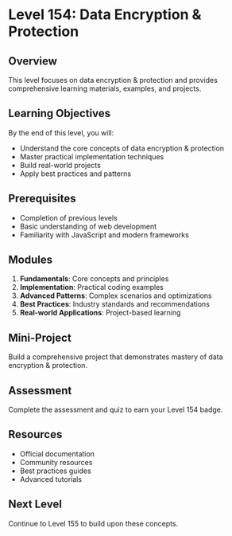 # Level 154: Data Encryption & Protection

## Overview
This level focuses on data encryption & protection and provides comprehensive learning materials, examples, and projects.

## Learning Objectives
By the end of this level, you will:
- Understand the core concepts of data encryption & protection
- Master practical implementation techniques
- Build real-world projects
- Apply best practices and patterns

## Prerequisites
- Completion of previous levels
- Basic understanding of web development
- Familiarity with JavaScript and modern frameworks

## Modules
1. **Fundamentals**: Core concepts and principles
2. **Implementation**: Practical coding examples
3. **Advanced Patterns**: Complex scenarios and optimizations
4. **Best Practices**: Industry standards and recommendations
5. **Real-world Applications**: Project-based learning

## Mini-Project
Build a comprehensive project that demonstrates mastery of data encryption & protection.

## Assessment
Complete the assessment and quiz to earn your Level 154 badge.

## Resources
- Official documentation
- Community resources
- Best practices guides
- Advanced tutorials

## Next Level
Continue to Level 155 to build upon these concepts.
